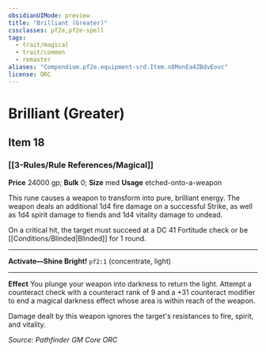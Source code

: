 ```yaml
---
obsidianUIMode: preview
title: "Brilliant (Greater)"
cssclasses: pf2e,pf2e-spell
tags:
  - trait/magical
  - trait/common
  - remaster
aliases: "Compendium.pf2e.equipment-srd.Item.n8MonEa4ZBdvEovc"
license: ORC
---
```

# Brilliant (Greater)
## Item 18
### [[3-Rules/Rule References/Magical]]


**Price** 24000 gp; 
**Bulk** 0; **Size** med
**Usage** etched-onto-a-weapon

This rune causes a weapon to transform into pure, brilliant energy. The weapon deals an additional 1d4 fire damage on a successful Strike, as well as 1d4 spirit damage to fiends and 1d4 vitality damage to undead.

On a critical hit, the target must succeed at a DC 41 Fortitude check or be [[Conditions/Blinded|Blinded]] for 1 round.

* * *

**Activate—Shine Bright!** `pf2:1` (concentrate, light)

* * *

**Effect** You plunge your weapon into darkness to return the light. Attempt a counteract check with a counteract rank of 9 and a +31 counteract modifier to end a magical darkness effect whose area is within reach of the weapon.

Damage dealt by this weapon ignores the target's resistances to fire, spirit, and vitality.

*Source: Pathfinder GM Core*
*ORC*
